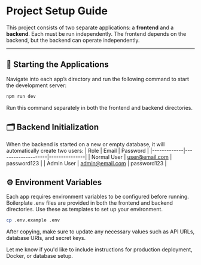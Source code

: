 # Project Setup Guide

This project consists of two separate applications: a **frontend** and a **backend**. Each must be run independently. The frontend depends on the backend, but the backend can operate independently.

---

## 🧩 Starting the Applications

Navigate into each app’s directory and run the following command to start the development server:

```bash
npm run dev
```

Run this command separately in both the frontend and backend directories.

## 🗂️ Backend Initialization

When the backend is started on a new or empty database, it will automatically create two users:
| Role | Email | Password |
|-------------|--------------------|---------------|
| Normal User | user@email.com | password123 |
| Admin User | admin@email.com | password123 |

## ⚙️ Environment Variables

Each app requires environment variables to be configured before running. Boilerplate .env files are provided in both the frontend and backend directories. Use these as templates to set up your environment.

```bash
cp .env.example .env
```

After copying, make sure to update any necessary values such as API URLs, database URIs, and secret keys.

Let me know if you'd like to include instructions for production deployment, Docker, or database setup.
